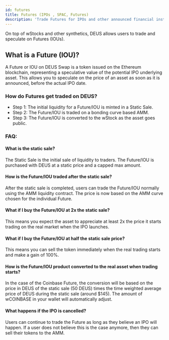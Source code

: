 ```yaml
---
id: futures
title: Futures (IPOs , SPAC, Futures)
description: 'Trade Futures for IPOs and other announced financial instruments'
---
```


On top of wStocks and other synthetics, DEUS allows users to trade and speculate on Futures (IOUs).

## What is a Future (IOU)?

A Future or IOU on DEUS Swap is a token issued on the Ethereum blockchain, representing a speculative value of the potential IPO underlying asset. This allows you to speculate on the price of an asset as soon as it is announced, before the actual IPO date. 

### How do Futures get traded on DEUS?

- Step 1: The initial liquidity for a Future/IOU is minted in a Static Sale.
- Step 2: The Future/IOU is traded on a bonding curve based AMM.
- Step 3: The Future/IOU is converted to the wStock as the asset goes public.

### FAQ:

#### What is the static sale?

The Static Sale is the initial sale of liquidity to traders. The Future/IOU is purchased with DEUS at a static price and a capped max amount. 

#### How is the Future/IOU traded after the static sale?

After the static sale is completed, users can trade the Future/IOU normally using the AMM liquidity contract. The price is now based on the AMM curve chosen for the individual Future.

#### What if I buy the Future/IOU at 2x the static sale?

This means you expect the asset to appreciate at least 2x the price it starts trading on the real market when the IPO launches.

#### What if I buy the Future/IOU at half the static sale price?

This means you can sell the token immediately when the real trading starts and make a gain of 100%.

#### How is the Future/IOU product converted to the real asset when trading starts?

In the case of the Coinbase Future, the conversion will be based on the price in DEUS of the static sale (50 DEUS) times the time weighted average price of DEUS during the static sale (around $145). The amount of wCOINBASE in your wallet will automatically adjust. 

#### What happens if the IPO is cancelled?

Users can continue to trade the Future as long as they believe an IPO will happen. If a user does not believe this is the case anymore, then they can sell their tokens to the AMM.

